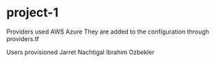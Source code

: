 # project-1

Providers used
AWS
Azure
They are added to the configuration through providers.tf

Users provisioned
Jarret Nachtigal
Ibrahim Ozbekler
